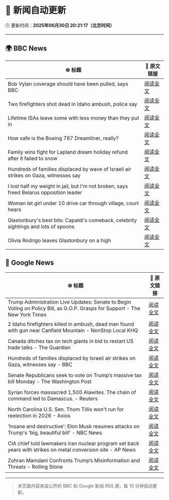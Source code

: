 # 🧠 新闻自动更新

🕒 更新时间：**2025年06月30日 20:21:17（北京时间）**

---

## 🌍 BBC News

| 🌐 标题 | 🔗 原文链接 |
|--------|-------------|
| Bob Vylan coverage should have been pulled, says BBC | [阅读全文](https://www.bbc.com/news/articles/c75rr6g96z4o) |
| Two firefighters shot dead in Idaho ambush, police say | [阅读全文](https://www.bbc.com/news/articles/c9vrg9g2ll7o) |
| Lifetime ISAs leave some with less money than they put in | [阅读全文](https://www.bbc.com/news/articles/c93kgye03j9o) |
| How safe is the Boeing 787 Dreamliner, really? | [阅读全文](https://www.bbc.com/news/articles/cwyq7vgq2e5o) |
| Family wins fight for Lapland dream holiday refund after it failed to snow | [阅读全文](https://www.bbc.com/news/articles/c994pmv77gro) |
| Hundreds of families displaced by wave of Israeli air strikes on Gaza, witnesses say | [阅读全文](https://www.bbc.com/news/articles/c62884y1pl5o) |
| I lost half my weight in jail, but I'm not broken, says freed Belarus opposition leader | [阅读全文](https://www.bbc.com/news/articles/czey1y6x6zzo) |
| Woman let girl under 10 drive car through village, court hears | [阅读全文](https://www.bbc.com/news/articles/cyvjjy5j35zo) |
| Glastonbury's best bits: Capaldi's comeback, celebrity sightings and lots of spoons | [阅读全文](https://www.bbc.com/news/articles/c0l4033xe22o) |
| Olivia Rodrigo leaves Glastonbury on a high | [阅读全文](https://www.bbc.com/news/articles/c2lekyx02j4o) |

## 📰 Google News

| 🌐 标题 | 🔗 原文链接 |
|--------|-------------|
| Trump Administration Live Updates: Senate to Begin Voting on Policy Bill, as G.O.P. Grasps for Support - The New York Times | [阅读全文](https://news.google.com/rss/articles/CBMiY0FVX3lxTE54RVZZRDg2dXNCaThJTnhDMG13bml1V0g1VDVwQ3FCNDd6WWU5X1NYVVE4RTFzTzgzUFp6ZXRjRDY3ZWgta05nYy1xd3VYVEZSdWtZbHJNUm5OZWF5ZkVzR2I1WQ?oc=5) |
| 2 Idaho firefighters killed in ambush, dead man found with gun near Canfield Mountain - NonStop Local KHQ | [阅读全文](https://news.google.com/rss/articles/CBMi_wFBVV95cUxPbHlLbHBPSU5FOURZSndHamNCakU4X3VaSjJjM1VIdzdrdWdfSFNVQS1IakNpX2FzdTZKV2QxRi1ENER3dGNmSXJEajNicjZiOU5lazVpTkdpNjRIdmN3S0NYTnVnWHhmdEJfU2FCNnhhUm5TMDZrcGFDbWJyVVhJWUk0Q3VkM1hsVzNPaGtHSWZKcU9Ed3E2enVLZUQyMHpJOVBFUXRxRXZwMV9ISWNKY2ZQbDNaQnJ6WVVab0NhYjZpbjdvR2tDek1KalFiQ0dobHBXTVIxUDJuVllzMGh1YjFMOGFpcEhyY1dGUUhrcUR5X2pLVkVBN1BOYmlfeEU?oc=5) |
| Canada ditches tax on tech giants in bid to restart US trade talks - The Guardian | [阅读全文](https://news.google.com/rss/articles/CBMiqgFBVV95cUxNY3NOLUlUSkt5Q0hCSXlUS1VEMktTTHpSSVJRTm03cm1WdGVUdl91TElZSjEySE9MSEZCN1ZYVTJYYWdSOTdxaHREOTRZeW1DbFBianBIRE5lN19sdlktNGU1b3J1MElRcHF1OXA5bThkRS1LdThrdERXU1VoYnlhVTBYSGRvYlFzbUxMSml4TldvZzF6aXhTd095TnVxTzNlMFg2N0pfV1BGQQ?oc=5) |
| Hundreds of families displaced by Israeli air strikes on Gaza, witnesses say - BBC | [阅读全文](https://news.google.com/rss/articles/CBMiWkFVX3lxTFA3bHFrYXpycXF5Y0MyUGZOWDlNa1k5eHl5cDEydW9KN0dZZ1dkYktSVHFWTjZLdTBnMTVaclZ4c3ZQVnNnTkMwRDZZOXBDRjMtdEEtaTlhdjl4UdIBX0FVX3lxTE1UT01nZWtkSXBOd3Nia0RqMTZVb05EUWZjWTBjWHZpaWd6bktueWk3ZkZwS1BlUGJaM09HU2lCRG1YWnBxYXVUbm5jUWVwNHFUZFFKRzAyYjM4dHNQYkhj?oc=5) |
| Senate Republicans seek to vote on Trump’s massive tax bill Monday - The Washington Post | [阅读全文](https://news.google.com/rss/articles/CBMihAFBVV95cUxPM2FMaHZTb0lmN2NKZmhkX1JWdVJWMWpSUVl4RW1RSUNDX25QbXJqT2tSeGVGNzFpMENRZkJuUEkzYUF1U21QN0pwcFVWRXczamFXNUpOaG1zVGxocVBIN1V2VGphekNaOUlyT1pvYnBLUGVaUk11WXNMOE9oLUVvLXdfbjI?oc=5) |
| Syrian forces massacred 1,500 Alawites. The chain of command led to Damascus. - Reuters | [阅读全文](https://news.google.com/rss/articles/CBMitgFBVV95cUxOWlZWMERCRUNqV200YjkzRlY5YnRzSDBKUkExbWZIVEczWVZTZlhWZUxOcEwwbDhEODNreFNLMUhCSWplU01RdmpVUzE2ak4taE1XZVBiVlBrNU5lak5uMVJ1VExfWTZtcFdFZEU5UUt0TmU3X1BKN0loWF80QnJ4QlFPS2JGM3dRV1oxQzBST0s5Zzd1VDlSdDJNTVF0bmJoVk1NNkc3RUhHUGhPR2RuQ2phbzVHQQ?oc=5) |
| North Carolina U.S. Sen. Thom Tillis won't run for reelection in 2026 - Axios | [阅读全文](https://news.google.com/rss/articles/CBMifkFVX3lxTE5CVGMwWVF2U2dpeVRMSjJYc0V4a1hmd0hxZnBJWVVRU0hpYUFPZ3VJSVliSjNEc2g3eDFGTXlwcTRjcDhWbmkxWTY3Z25tM0h5ZHdVblc3T2VOVjI3XzRYV2hHQlBKeWtHaS1HVDFLbE10LVdaZ2VJN3pzSnFtUQ?oc=5) |
| 'Insane and destructive': Elon Musk resumes attacks on Trump's 'big, beautiful bill' - NBC News | [阅读全文](https://news.google.com/rss/articles/CBMipwFBVV95cUxQNjZwXzhqek1BYWxSMTVXeS1udW1xV0pMRDlSZ25CcjFBT1hMMnlfX1duRHEyWTZQTFczb0dTMzVLYVo2a2VXdGZhcnRnSkt0Q1EyS184cXpidlVUejFyb25WYzBjREV2S0ZmNEJsRzNvQjVBdi1iaUZrWUFSSUw4dmEya0gwazcyVmpNTXM1ZlRtTUt0ZXNXNkI3NHlrdzFfS3lTTFd6ONIBVkFVX3lxTE9yRGlPLTFmWUxzMTA2c2RBUUpXVFlTb2ZzaHQ2SFNRWEkyNXBlQU9ubUxDTUJpTy1rYkxxQWpOenhqeERIUExBR09wVlJGSU92Ny1IVXN3?oc=5) |
| CIA chief told lawmakers Iran nuclear program set back years with strikes on metal conversion site - AP News | [阅读全文](https://news.google.com/rss/articles/CBMimgFBVV95cUxOWnh0SEctTXk3TWNEYUZVblZqTnFSVTZKWldiZE9KcVE2YURpUzBoOERUZkRwNEszUmczZ0F5b2l2c0ZhQnpaSkFJNlFQbWpoQnRGUDk2bkJFbVAtZXpaRVJjMm4zOVhMaE0yRFBIUC1IR1VROU1NTE81SDVIS1VXeUtKTnZHRmxIZFk2NUdzZGVYSkxPS0Ftb2h3?oc=5) |
| Zohran Mamdani Confronts Trump’s Misinformation and Threats - Rolling Stone | [阅读全文](https://news.google.com/rss/articles/CBMimgFBVV95cUxQcUp6U1Y2eUZncXVRTDB5eGtFajRrLXRZTlBXenFneC1OSnExLXV5RWg2TzZMWTBRd3VjZlB2ZDE2enpuSUp3dnM2d3hwV295YW5URk0zN1ZzSG5fT0FtOE9ZNUJxM0lQME5neWs5WTU1R0pFVlB2ZHI0MlpYVFIzRy1RT2xxX0kwZ2dpYVhNc0VsVHIwbU1YdzJR?oc=5) |

---
> 本页面内容来自公开的 BBC 和 Google 新闻 RSS 源，每 10 分钟自动更新。